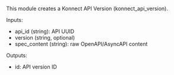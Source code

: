 This module creates a Konnect API Version (konnect_api_version).

Inputs:

- api_id (string): API UUID
- version (string, optional)
- spec_content (string): raw OpenAPI/AsyncAPI content

Outputs:

- id: API version ID
